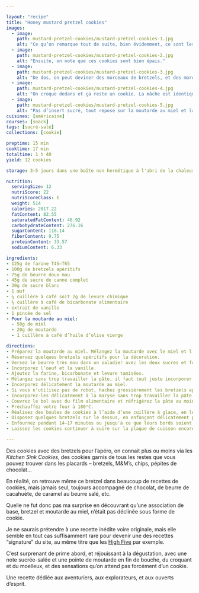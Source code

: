 ```yaml
---

layout: "recipe"
title: "Honey mustard pretzel cookies"
images:
  - image:
    path: mustard-pretzel-cookies/mustard-pretzel-cookies-1.jpg
    alt: "Ce qu’on remarque tout de suite, bien évidemment, ce sont les bretzels apéritifs qui trônent sur le dessus du cookie."
  - image:
    path: mustard-pretzel-cookies/mustard-pretzel-cookies-2.jpg
    alt: "Ensuite, on note que ces cookies sont bien épais."
  - image:
    path: mustard-pretzel-cookies/mustard-pretzel-cookies-3.jpg
    alt: "De dos, on peut deviner des morceaux de bretzels, et des morceaux caramélisés ici et là. C'est la moutarde au miel."
  - image:
    path: mustard-pretzel-cookies/mustard-pretzel-cookies-4.jpg
    alt: "On croque dedans et ça reste un cookie. La mâche est identique, avec le croquant des bretzels apéritifs et le mâcheux de la pâte au centre. Une légère note de moutarde arrive en seconde vague."
  - image:
    path: mustard-pretzel-cookies/mustard-pretzel-cookies-5.jpg
    alt: "Pas d’insert sucré, tout repose sur la moutarde au miel et la pâte à cookie. C'est sucré salé, et généreux en bretzel."
cuisines: [américaine]
courses: [snack]
tags: [sucré-salé]
collections: [cookie]

preptime: 15 min
cooktime: 17 min
totaltime: 1 h 40
yield: 12 cookies

storage: 3–5 jours dans une boîte non hermétique à l'abri de la chaleur et la lumière, en utilisant du papier cuisson ou de l'essuie-tout pour les séparer en étages si besoin. 2–3 mois au congélateur.

nutrition:
  servingSize: 12
  nutriScore: 22
  nutriScoreClass: E
  weight: 514
  calories: 2017.22
  fatContent: 82.55
  saturatedFatContent: 46.92
  carbohydrateContent: 276.16
  sugarContent: 118.14
  fiberContent: 9.75
  proteinContent: 33.57
  sodiumContent: 6.33

ingredients:
- 125g de farine T45–T65
- 100g de bretzels apéritifs
- 75g de beurre doux mou
- 45g de sucre de canne complet
- 30g de sucre blanc
- 1 œuf
- ¼ cuillère à café soit 2g de levure chimique
- ⅛ cuillère à café de bicarbonate alimentaire
- extrait de vanille
- 1 pincée de sel
- Pour la moutarde au miel:
  - 50g de miel
  - 20g de moutarde
  - 1 cuillère à café d’huile d’olive vierge

directions:
- Préparez la moutarde au miel. Mélangez la moutarde avec le miel et l'huile. Il faut que ce soit encore liquide mais pas trop. Réservez.
- Réservez quelques bretzels apéritifs pour la décoration.
- Versez le beurre très mou dans un saladier avec les deux sucres et fouettez vigoureusement pour obtenir une belle crème.
- Incorporez l’oeuf et la vanille.
- Ajoutez la farine, bicarbonate et levure tamisées. 
- Mélangez sans trop travailler la pâte, il faut tout juste incorporer les ingrédients secs.
- Incorporez délicatement la moutarde au miel.
- Si vous n’utilisez pas de robot, hachez grossièrement les bretzels apéritifs.
- Incorporez-les délicatement à la maryse sans trop travailler la pâte – au robot, mélangez 2–3 secondes avec la feuille, ce qui cassera les bretzels par la même occasion.
- Couvrez le bol avec du film alimentaire et réfrigérez la pâte au moins 1 h au frigo.
- Préchauffez votre four à 180°C.
- Réalisez des boules de cookies à l’aide d’une cuillère à glace, en les espaçant bien les unes des autres sur la plaque de cuisson, puis écrasez-lez légèrement avec la paume de la main.
- Disposez quelques bretzels sur le dessus, en enfonçant délicatement pour éviter qu’ils ne se brisent.
- Enfournez pendant 14–17 minutes ou jusqu'à ce que leurs bords soient légèrement dorés. Les cookies ne vont pas énormément s’étaler donc demanderont peut-être un peu plus de cuisson vu leur épaisseur. 
- Laissez les cookies continuer à cuire sur la plaque de cuisson encore 10 minutes avant de les transférer sur une grille.

---
```


Des cookies avec des bretzels pour l’apéro, on connait plus ou moins via les <i lang="en">Kitchen Sink Cookies</i>, des cookies garnis de tous les restes que vous pouvez trouver dans les placards – bretzels, M&M’s, chips, pépites de chocolat…

En réalité, on retrouve même ce bretzel dans beaucoup de recettes de cookies, mais jamais seul, toujours accompagné de chocolat, de beurre de cacahuète, de caramel au beurre salé, etc.

Quelle ne fut donc pas ma surprise en découvrant qu’une association de base, bretzel et moutarde au miel, n’était pas déclinée sous forme de cookie.

Je ne saurais prétendre à une recette inédite voire originale, mais elle semble en tout cas suffisamment rare pour devenir une des recettes “signature” du site, au même titre que les [High Five](high-five.html) par exemple.

C’est surprenant de prime abord, et réjouissant à la dégustation, avec une note sucrée-salée et une pointe de moutarde en fin de bouche, du croquant et du moelleux, et des sensations qu’on attend pas forcément d’un cookie. 

Une recette dédiée aux aventuriers, aux explorateurs, et aux ouverts d’esprit.